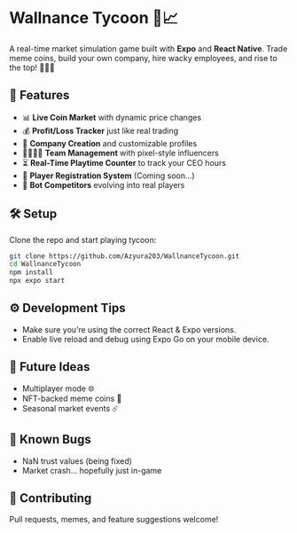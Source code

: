 # Wallnance Tycoon 💸📈
A real-time market simulation game built with **Expo** and **React Native**. Trade meme coins, build your own company, hire wacky employees, and rise to the top! 🏦🐶🚀

## 🚀 Features
- 📊 **Live Coin Market** with dynamic price changes
- 💰 **Profit/Loss Tracker** just like real trading
- 🏢 **Company Creation** and customizable profiles
- 👨‍👩‍👧‍👦 **Team Management** with pixel-style influencers
- ⏳ **Real-Time Playtime Counter** to track your CEO hours
- 💼 **Player Registration System** (Coming soon...)
- 🤖 **Bot Competitors** evolving into real players

## 🛠️ Setup
Clone the repo and start playing tycoon:
```bash
git clone https://github.com/Azyura203/WallnanceTycoon.git
cd WallnanceTycoon
npm install
npx expo start
```

## ⚙️ Development Tips
- Make sure you’re using the correct React & Expo versions.
- Enable live reload and debug using Expo Go on your mobile device.

## 🧪 Future Ideas
- Multiplayer mode 🌐
- NFT-backed meme coins 🐸
- Seasonal market events ☄️

## 🐞 Known Bugs
- NaN trust values (being fixed)
- Market crash... hopefully just in-game

## 🙌 Contributing
Pull requests, memes, and feature suggestions welcome!